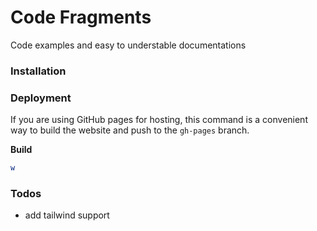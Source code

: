 # Code Fragments

Code examples and easy to understable documentations


### Installation

### Deployment

If you are using GitHub pages for hosting, this command is a convenient way to build the website and push to the `gh-pages` branch.

**Build**

```sh
w
```

### Todos

- add tailwind support
